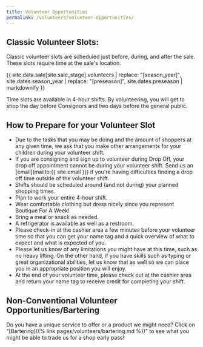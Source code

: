 ```yaml
---
title: Volunteer Opportunities
permalink: /volunteers/volunteer-opportunities/
---
```


## Classic Volunteer Slots:

Classic volunteer slots are scheduled just before, during, and after the sale. These slots require time at the sale's location.

{{ site.data.sale[site.sale_stage].volunteers | replace: "[season_year]", site.dates.season_year | replace: "[preseason]", site.dates.preseason | markdownify }}

Time slots are available in 4-hour shifts. By volunteering, you will get to shop the day before Consignors and two days before the general public.

## How to Prepare for your Volunteer Slot

* Due to the tasks that you may be doing and the amount of shoppers at any given time, we ask that you make other arrangements for your children during your volunteer shift.
* If you are consigning and sign up to volunteer during Drop Off, your drop off appointment cannot be during your volunteer shift. Send us an [email](mailto:{{ site.email }}) if you're having difficulties finding a drop off time outside of the volunteer shift.
* Shifts should be scheduled around (and not during) your planned shopping times.
* Plan to work your entire 4-hour shift.
* Wear comfortable clothing but dress nicely since you represent Boutique For A Week!
* Bring a meal or snack as needed.
* A refrigerator is available as well as a restroom.
* Please check-in at the cashier area a few minutes before your volunteer time so that you can get your name tag and a quick overview of what to expect and what is expected of you.
* Please let us know of any limitations you might have at this time, such as no heavy lifting. On the other hand, if you have skills such as typing or great organizational abilities, let us know that as well so we can place you in an appropriate position you will enjoy.
* At the end of your volunteer time, please check out at the cashier area and return your name tag to receive credit for completing your shift.

## Non-Conventional Volunteer Opportunities/Bartering

Do you have a unique service to offer or a product we might need? Click on "[Bartering]({% link pages/volunteers/bartering.md %})" to see what you might be able to trade us for a shop early pass!
